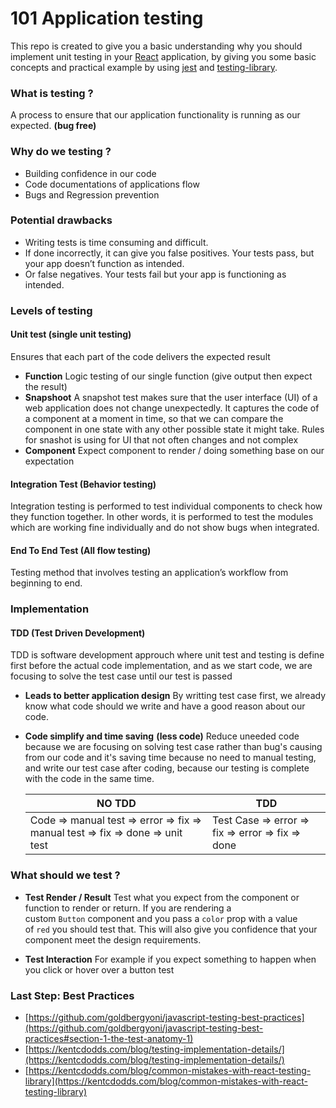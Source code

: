 # **101 Application testing**

This repo is created to give you a basic understanding why you should implement unit testing in your [React](https://reactjs.org/) application, by giving you some basic concepts and practical example by using [jest](https://jestjs.io/docs/) and [testing-library](https://testing-library.com/).


### **What is testing ?**
A process to ensure that our application functionality is running as our expected. **(bug free)**

### **Why do we testing ?**

- Building confidence in our code
- Code documentations of applications flow
- Bugs and Regression prevention

### **Potential drawbacks**

- Writing tests is time consuming and difficult.
- If done incorrectly, it can give you false positives. Your tests pass, but your app doesn’t function as intended.
- Or false negatives. Your tests fail but your app is functioning as intended.

### Levels **of testing**
#### **Unit test (single unit testing)**
Ensures that each part of the code delivers the expected result
- **Function**
    Logic testing of our single function (give output then expect the result)
- **Snapshoot**
    A snapshot test makes sure that the user interface (UI) of a web application does not change unexpectedly. It captures the code of a component at a moment in time, so that we can compare the component in one state with any other possible state it might take. Rules for snashot is using for UI that not often changes and not complex
- **Component**
    Expect component to render / doing something base on our expectation 

#### **Integration Test (Behavior testing)**
 Integration testing is performed to test individual components to check how they function together. In other words, it is performed to test the modules which are working fine individually and do not show bugs when integrated.

#### **End To End Test (All flow testing)**
Testing method that involves testing an application’s workflow from beginning to end. 

### **Implementation**

#### **TDD (Test Driven Development)**
TDD is software development approuch where unit test and testing is define first before the actual code implementation, and as we start code, we are focusing to solve the test case until our test is passed

- **Leads to better application design**
 By writting test case first, we already know what code should we write and have a good reason about our code.

- **Code simplify and time saving** **(less code)**
Reduce uneeded code because we are focusing on solving test case rather than bug's causing from our code and it's saving time because no need to manual testing, and write our test case after coding, because our testing is complete with the code in the same time.  

    | NO TDD | TDD |
    | ------ | ------ |
    | Code ⇒ manual test ⇒ error ⇒ fix ⇒ manual test ⇒ fix ⇒ done ⇒ unit test | Test Case ⇒ error ⇒ fix ⇒ error ⇒ fix ⇒ done  |
   
      
### What should we test ?
- **Test Render / Result**
Test what you expect from the component or function to render or return.
If you are rendering a custom `Button` component and you pass a `color` prop with a value of `red` you should test that. This will also give you confidence that your component meet the design requirements.

- **Test Interaction**
For example if you expect something to happen when you click or hover over a button test 
            
### **Last Step:** **Best Practices**
- [https://github.com/goldbergyoni/javascript-testing-best-practices](https://github.com/goldbergyoni/javascript-testing-best-practices#section-1-the-test-anatomy-1)
- [https://kentcdodds.com/blog/testing-implementation-details/](https://kentcdodds.com/blog/testing-implementation-details/)
- [https://kentcdodds.com/blog/common-mistakes-with-react-testing-library](https://kentcdodds.com/blog/common-mistakes-with-react-testing-library)
